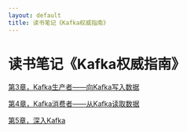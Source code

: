 ```yaml
---
layout: default
title: 读书笔记《Kafka权威指南》
---
```


# 读书笔记《Kafka权威指南》

[第3章，Kafka生产者——向Kafka写入数据](./note-kafka-definitive-guide-chapter3.html)

[第4章，Kafka消费者——从Kafka读取数据](./note-kafka-definitive-guide-chapter4.html)

[第5章，深入Kafka](./note-kafka-definitive-guide-chapter5.html)
